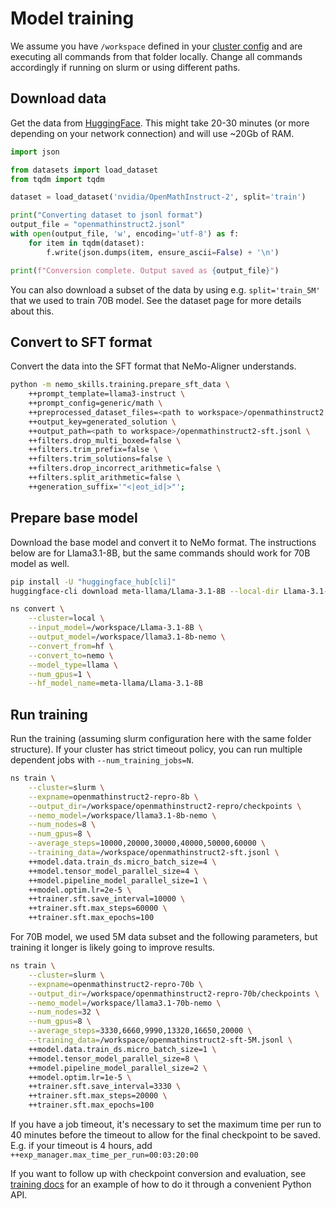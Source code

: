 # Model training

We assume you have `/workspace` defined in your [cluster config](../basics/prerequisites.md#cluster-configs) and are
executing all commands from that folder locally. Change all commands accordingly
if running on slurm or using different paths.

## Download data

Get the data from [HuggingFace](https://huggingface.co/datasets/nvidia/OpenMathInstruct-2).
This might take 20-30 minutes (or more depending on your network connection) and will use ~20Gb of RAM.

```python
import json

from datasets import load_dataset
from tqdm import tqdm

dataset = load_dataset('nvidia/OpenMathInstruct-2', split='train')

print("Converting dataset to jsonl format")
output_file = "openmathinstruct2.jsonl"
with open(output_file, 'w', encoding='utf-8') as f:
    for item in tqdm(dataset):
        f.write(json.dumps(item, ensure_ascii=False) + '\n')

print(f"Conversion complete. Output saved as {output_file}")
```

You can also download a subset of the data by using e.g. `split='train_5M'` that we used to train 70B model.
See the dataset page for more details about this.

## Convert to SFT format

Convert the data into the SFT format that NeMo-Aligner understands.

```bash
python -m nemo_skills.training.prepare_sft_data \
    ++prompt_template=llama3-instruct \
    ++prompt_config=generic/math \
    ++preprocessed_dataset_files=<path to workspace>/openmathinstruct2.jsonl \
    ++output_key=generated_solution \
    ++output_path=<path to workspace>/openmathinstruct2-sft.jsonl \
    ++filters.drop_multi_boxed=false \
    ++filters.trim_prefix=false \
    ++filters.trim_solutions=false \
    ++filters.drop_incorrect_arithmetic=false \
    ++filters.split_arithmetic=false \
    ++generation_suffix='"<|eot_id|>"';
```

## Prepare base model

Download the base model and convert it to NeMo format.
The instructions below are for Llama3.1-8B, but the same commands should work for 70B model as well.

```bash
pip install -U "huggingface_hub[cli]"
huggingface-cli download meta-llama/Llama-3.1-8B --local-dir Llama-3.1-8B

ns convert \
    --cluster=local \
    --input_model=/workspace/Llama-3.1-8B \
    --output_model=/workspace/llama3.1-8b-nemo \
    --convert_from=hf \
    --convert_to=nemo \
    --model_type=llama \
    --num_gpus=1 \
    --hf_model_name=meta-llama/Llama-3.1-8B
```

## Run training

Run the training (assuming slurm configuration here with the same folder structure). If your cluster has strict
timeout policy, you can run multiple dependent jobs with `--num_training_jobs=N`.

```bash
ns train \
    --cluster=slurm \
    --expname=openmathinstruct2-repro-8b \
    --output_dir=/workspace/openmathinstruct2-repro/checkpoints \
    --nemo_model=/workspace/llama3.1-8b-nemo \
    --num_nodes=8 \
    --num_gpus=8 \
    --average_steps=10000,20000,30000,40000,50000,60000 \
    --training_data=/workspace/openmathinstruct2-sft.jsonl \
    ++model.data.train_ds.micro_batch_size=4 \
    ++model.tensor_model_parallel_size=4 \
    ++model.pipeline_model_parallel_size=1 \
    ++model.optim.lr=2e-5 \
    ++trainer.sft.save_interval=10000 \
    ++trainer.sft.max_steps=60000 \
    ++trainer.sft.max_epochs=100
```

For 70B model, we used 5M data subset and the following parameters, but training
it longer is likely going to improve results.

```bash
ns train \
    --cluster=slurm \
    --expname=openmathinstruct2-repro-70b \
    --output_dir=/workspace/openmathinstruct2-repro-70b/checkpoints \
    --nemo_model=/workspace/llama3.1-70b-nemo \
    --num_nodes=32 \
    --num_gpus=8 \
    --average_steps=3330,6660,9990,13320,16650,20000 \
    --training_data=/workspace/openmathinstruct2-sft-5M.jsonl \
    ++model.data.train_ds.micro_batch_size=1 \
    ++model.tensor_model_parallel_size=8 \
    ++model.pipeline_model_parallel_size=2 \
    ++model.optim.lr=1e-5 \
    ++trainer.sft.save_interval=3330 \
    ++trainer.sft.max_steps=20000 \
    ++trainer.sft.max_epochs=100
```

If you have a job timeout, it's necessary to set the maximum time per run to 40 minutes
before the timeout to allow for the final checkpoint to be saved. E.g. if your timeout is 4 hours,
add `++exp_manager.max_time_per_run=00:03:20:00`


If you want to follow up with checkpoint conversion and evaluation, see
[training docs](../pipelines/training.md#chaining-pipelines-with-python) for an example of how to do it
through a convenient Python API.
